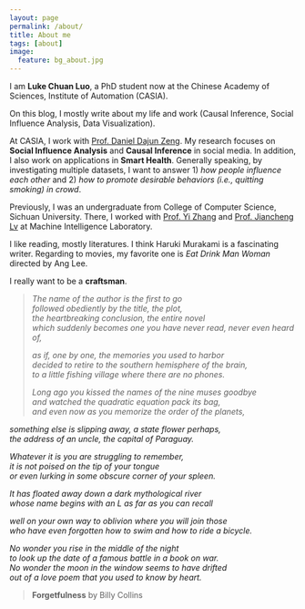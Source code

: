 ```yaml
---
layout: page
permalink: /about/
title: About me
tags: [about]
image:
  feature: bg_about.jpg
---
```


I am **Luke Chuan Luo**, a PhD student now at the Chinese Academy of Sciences, Institute of Automation (CASIA). 

On this blog, I mostly write about my life and work (Causal Inference, Social Influence Analysis, Data Visualization).

At CASIA, I work with [Prof. Daniel Dajun Zeng](http://www.u.arizona.edu/~zeng/). My research focuses on **Social Influence Analysis** and **Causal Inference** in social media. In addition, I also work on applications in **Smart Health**. Generally speaking, by investigating multiple datasets, I want to answer 1) *how people influence each other* and 2) *how to promote desirable behaviors (i.e., quitting smoking) in crowd*.

Previously, I was an undergraduate from College of Computer Science, Sichuan University. There, I worked with [Prof. Yi Zhang](http://www.machineilab.org/users/zhangyi/) and [Prof. Jiancheng Lv](http://www.machineilab.org/users/lvjiancheng/) at Machine Intelligence Laboratory.

I like reading, mostly literatures. I think Haruki Murakami is a fascinating writer. Regarding to movies, my favorite one is *Eat Drink Man Woman* directed by Ang Lee.

I really want to be a **craftsman**.    

  
  
  
  

> *The name of the author is the first to go*    
*followed obediently by the title, the plot,*    
*the heartbreaking conclusion, the entire novel*    
*which suddenly becomes one you have never read, never even heard of,*    
> 
> *as if, one by one, the memories you used to harbor*    
*decided to retire to the southern hemisphere of the brain,*    
*to a little fishing village where there are no phones.*    
> 
> *Long ago you kissed the names of the nine muses goodbye*    
*and watched the quadratic equation pack its bag,*    
*and even now as you memorize the order of the planets,*    
> 
*something else is slipping away, a state flower perhaps,*    
*the address of an uncle, the capital of Paraguay.*    
> 
*Whatever it is you are struggling to remember,*    
*it is not poised on the tip of your tongue*    
*or even lurking in some obscure corner of your spleen.*    
> 
*It has floated away down a dark mythological river*    
*whose name begins with an L as far as you can recall*    
> 
*well on your own way to oblivion where you will join those*    
*who have even forgotten how to swim and how to ride a bicycle.*    
> 
*No wonder you rise in the middle of the night*    
*to look up the date of a famous battle in a book on war.*    
*No wonder the moon in the window seems to have drifted*    
*out of a love poem that you used to know by heart.*    
> 
> **Forgetfulness** by Billy Collins

         


<!-- 
## What HPSTR brings to the table:

* Responsive templates for post, page, and post index `_layouts`. Looks great on mobile, tablet, and desktop devices.
* Gracefully degrads in older browsers. Compatible with Internet Explorer 8+ and all modern browsers.  
* Modern and minimal design.
* Sweet animated menu.
* Background image support.
* Readable typography to make your words shine.
* Support for large images to call out your favorite posts.
* Comments powered by [Disqus](http://disqus.com) if you choose to enable.
* Simple and clear permalink structure[^1].
* [Open Graph](https://developers.facebook.com/docs/opengraph/) and [Twitter Cards](https://dev.twitter.com/docs/cards) support for a better social sharing experience.
* Simple [custom 404 page]({{ site.url }}/404.html) to get you started.
* Stylesheets for Pygments and Coderay [syntax highlighting]({{ site.url }}/code-highlighting-post/) to make your code examples look snazzy
* [Grunt](http://gruntjs.com) build script for easy theme development

<div markdown="0"><a href="{{ site.url }}/theme-setup" class="btn btn-info">Install the Theme</a></div>

[^1]: Example: *domain.com/category-name/post-title* -->
